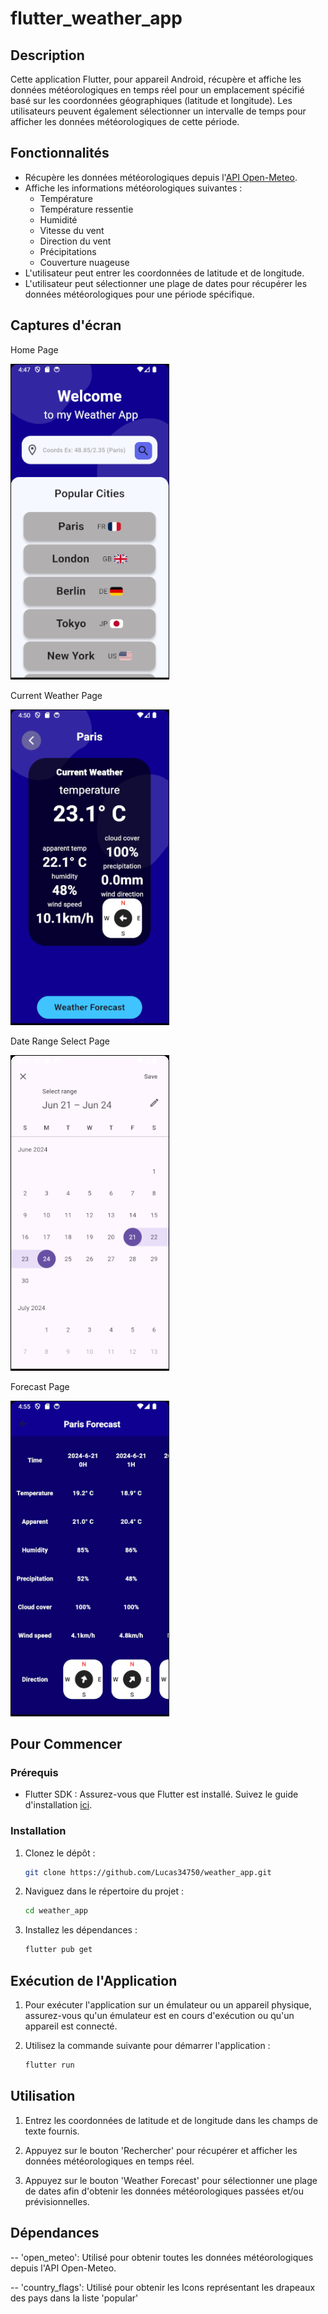 # flutter_weather_app

## Description
Cette application Flutter, pour appareil Android, récupère et affiche les données météorologiques en temps réel pour un emplacement spécifié basé sur les coordonnées géographiques (latitude et longitude). 
Les utilisateurs peuvent également sélectionner un intervalle de temps pour afficher les données météorologiques de cette période.

## Fonctionnalités
- Récupère les données météorologiques depuis l'[API Open-Meteo](https://open-meteo.com/).
- Affiche les informations météorologiques suivantes :
  - Température
  - Température ressentie
  - Humidité
  - Vitesse du vent
  - Direction du vent
  - Précipitations
  - Couverture nuageuse
- L'utilisateur peut entrer les coordonnées de latitude et de longitude.
- L'utilisateur peut sélectionner une plage de dates pour récupérer les données météorologiques pour une période spécifique.

## Captures d'écran

Home Page                  

![alt text](image.png)    


Current Weather Page

![alt text](image-1.png)    


Date Range Select Page

![alt text](image-2.png)   


Forecast Page

![alt text](image-3.png)

## Pour Commencer

### Prérequis
- Flutter SDK : Assurez-vous que Flutter est installé. Suivez le guide d'installation [ici](https://flutter.dev/docs/get-started/install).

### Installation
1. Clonez le dépôt :
   ```bash
   git clone https://github.com/Lucas34750/weather_app.git

2.  Naviguez dans le répertoire du projet :
    ```bash
    cd weather_app


3.  Installez les dépendances :
    ```bash
    flutter pub get


## Exécution de l'Application ##

1. Pour exécuter l'application sur un émulateur ou un appareil physique, assurez-vous qu'un émulateur est en cours d'exécution ou qu'un appareil est connecté.

2.  Utilisez la commande suivante pour démarrer l'application :
    ```bash
    flutter run


## Utilisation ##

1.  Entrez les coordonnées de latitude et de longitude dans les champs de texte fournis.

2.  Appuyez sur le bouton 'Rechercher' pour récupérer et afficher les données météorologiques en temps réel.

3.  Appuyez sur le bouton 'Weather Forecast' pour sélectionner une plage de dates afin d'obtenir les données météorologiques passées et/ou prévisionnelles.

## Dépendances ##

-- 'open_meteo': Utilisé pour obtenir toutes les données météorologiques depuis l'API Open-Meteo.

-- 'country_flags': Utilisé pour obtenir les Icons représentant les drapeaux des pays dans la liste 'popular'

